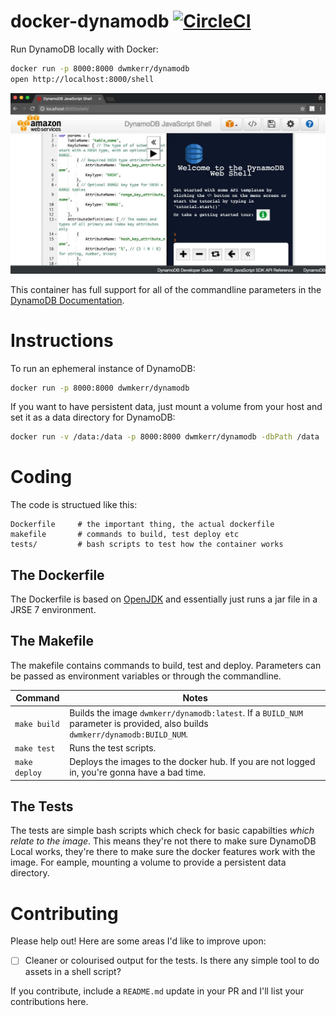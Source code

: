 # docker-dynamodb [![CircleCI](https://circleci.com/gh/dwmkerr/docker-dynamodb.svg?style=svg)](https://circleci.com/gh/dwmkerr/docker-dynamodb)

Run DynamoDB locally with Docker:

```bash
docker run -p 8000:8000 dwmkerr/dynamodb
open http://localhost:8000/shell
```

<img src="assets/banner.jpg" width="1024" alt="DynamoDB Local Shell Screenshot">

This container has full support for all of the commandline parameters in the [DynamoDB Documentation](http://docs.aws.amazon.com/amazondynamodb/latest/developerguide/DynamoDBLocal.html).


# Instructions

To run an ephemeral instance of DynamoDB:

```bash
docker run -p 8000:8000 dwmkerr/dynamodb
```

If you want to have persistent data, just mount a volume from your host and set it as a data directory for DynamoDB:

```bash
docker run -v /data:/data -p 8000:8000 dwmkerr/dynamodb -dbPath /data
```

# Coding

The code is structued like this:

```
Dockerfile     # the important thing, the actual dockerfile
makefile       # commands to build, test deploy etc
tests/         # bash scripts to test how the container works
```

## The Dockerfile

The Dockerfile is based on [OpenJDK](https://hub.docker.com/_/openjdk/) and essentially just runs a jar file in a JRSE 7 environment.

## The Makefile

The makefile contains commands to build, test and deploy. Parameters can be passed as environment variables or through the commandline.

| Command                  | Notes                             |
|--------------------------|-----------------------------------|
| `make build`             | Builds the image `dwmkerr/dynamodb:latest`. If a `BUILD_NUM` parameter is provided, also builds `dwmkerr/dynamodb:BUILD_NUM`. |
| `make test`              | Runs the test scripts. |
| `make deploy`            | Deploys the images to the docker hub. If you are not logged in, you're gonna have a bad time. |

## The Tests

The tests are simple bash scripts which check for basic capabilties *which relate to the image*. This means they're not there to make sure DynamoDB Local works, they're there to make sure the docker features work with the image. For eample, mounting a volume to provide a persistent data directory.

# Contributing

Please help out! Here are some areas I'd like to improve upon:

- [ ] Cleaner or colourised output for the tests. Is there any simple tool to do assets in a shell script?

If you contribute, include a `README.md` update in your PR and I'll list your contributions here.
